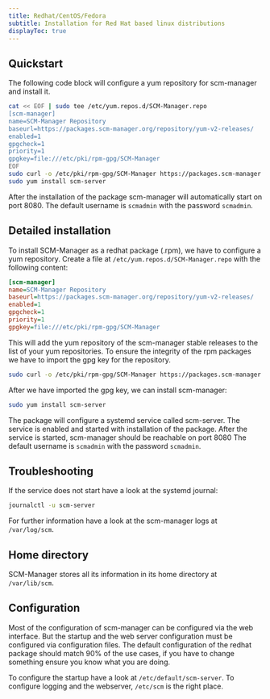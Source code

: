 ```yaml
---
title: Redhat/CentOS/Fedora
subtitle: Installation for Red Hat based linux distributions
displayToc: true
---
```


## Quickstart

The following code block will configure a yum repository for scm-manager and install it.

```bash
cat << EOF | sudo tee /etc/yum.repos.d/SCM-Manager.repo
[scm-manager]
name=SCM-Manager Repository
baseurl=https://packages.scm-manager.org/repository/yum-v2-releases/
enabled=1
gpgcheck=1
priority=1
gpgkey=file:///etc/pki/rpm-gpg/SCM-Manager
EOF
sudo curl -o /etc/pki/rpm-gpg/SCM-Manager https://packages.scm-manager.org/repository/keys/gpg/oss-cloudogu-com.pub
sudo yum install scm-server
```

After the installation of the package scm-manager will automatically start on port 8080.
The default username is `scmadmin` with the password `scmadmin`.

## Detailed installation

To install SCM-Manager as a redhat package (.rpm), we have to configure a yum repository.
Create a file at `/etc/yum.repos.d/SCM-Manager.repo` with the following content:

```ini
[scm-manager]
name=SCM-Manager Repository
baseurl=https://packages.scm-manager.org/repository/yum-v2-releases/
enabled=1
gpgcheck=1
priority=1
gpgkey=file:///etc/pki/rpm-gpg/SCM-Manager
```

This will add the yum repository of the scm-manager stable releases to the list of your yum repositories.
To ensure the integrity of the rpm packages we have to import the gpg key for the repository.

```bash
sudo curl -o /etc/pki/rpm-gpg/SCM-Manager https://packages.scm-manager.org/repository/keys/gpg/oss-cloudogu-com.pub
```

After we have imported the gpg key, we can install scm-manager:

```bash
sudo yum install scm-server
```

The package will configure a systemd service called scm-server.
The service is enabled and started with installation of the package.
After the service is started, scm-manager should be reachable on port 8080
The default username is `scmadmin` with the password `scmadmin`.

## Troubleshooting

If the service does not start have a look at the systemd journal:

```bash
journalctl -u scm-server
```

For further information have a look at the scm-manager logs at `/var/log/scm`.

## Home directory

SCM-Manager stores all its information in its home directory at `/var/lib/scm`.

## Configuration

Most of the configuration of scm-manager can be configured via the web interface.
But the startup and the web server configuration must be configured via configuration files.
The default configuration of the redhat package should match 90% of the use cases,
if you have to change something ensure you know what you are doing.

To configure the startup have a look at `/etc/default/scm-server`.
To configure logging and the webserver, `/etc/scm` is the right place.
